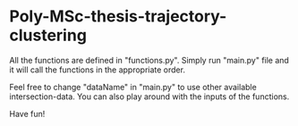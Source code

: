 # Poly-MSc-thesis-trajectory-clustering

All the functions are defined in "functions.py". Simply run "main.py" file and it will call the functions in the appropriate order.

Feel free to change "dataName" in "main.py" to use other available intersection-data. You can also play around with the inputs of the functions.

Have fun!
